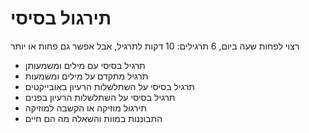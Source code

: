 תירגול בסיסי
=====

רצוי לפחות שעה ביום, 6 תרגילים: 10 דקות לתרגיל, אבל אפשר גם פחות או יותר

- תרגיל בסיסי עם מילים ומשמעותן 
- תרגיל מתקדם על מילים ומשמעות 
- תרגיל בסיסי על השתלשלות הרעיון באובייקטים
- תרגיל בסיסי על השתלשלות הרעיון בפנים
- תירגול מוזיקה או הקשבה למוזיקה
- התבוננות במוות והשאלה מה הם חיים
